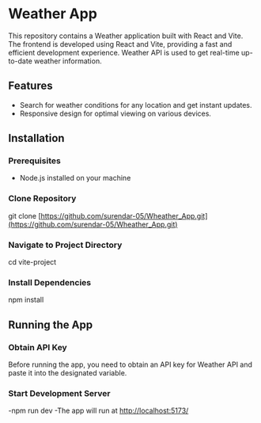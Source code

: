 # Weather App

This repository contains a Weather application built with React and Vite. The frontend is developed using React and Vite, providing a fast and efficient development experience. Weather API is used to get real-time up-to-date weather information.

## Features

- Search for weather conditions for any location and get instant updates.
- Responsive design for optimal viewing on various devices.



## Installation

### Prerequisites
- Node.js installed on your machine

### Clone Repository
git clone [https://github.com/surendar-05/Wheather_App.git](https://github.com/surendar-05/Wheather_App.git)
### Navigate to Project Directory
cd vite-project
### Install Dependencies
npm install
## Running the App

### Obtain API Key
Before running the app, you need to obtain an API key for Weather API and paste it into the designated variable.

### Start Development Server
-npm run dev
-The app will run at [http://localhost:5173/](http://localhost:5173/)
